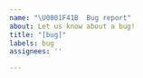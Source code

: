 ```yaml
---
name: "\U0001F41B  Bug report"
about: Let us know about a bug!
title: "[bug]"
labels: bug
assignees: ''

---
```



